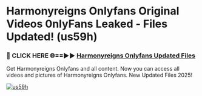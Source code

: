 # Harmonyreigns Onlyfans Original Videos 0nlyFans Leaked - Files Updated! (us59h)

<h3>🔴 CLICK HERE 🌐==►► <a href="https://tinyurl.com/2m67pmp6" rel="nofollow">Harmonyreigns Onlyfans Updated Files</a></h3>

Get Harmonyreigns Onlyfans and all content. Now you can access all videos and pictures of Harmonyreigns Onlyfans. New Updated Files 2025!

[![us59h](https://i.imgur.com/H4QAA4z.gif)](https://tinyurl.com/2m67pmp6)